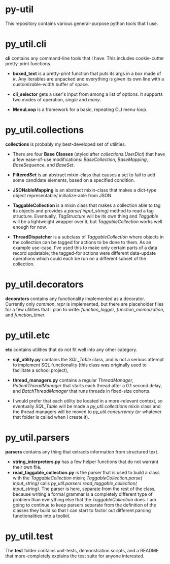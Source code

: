 # py-util

This repository contains various general-purpose python tools that I use.  

# py_util.cli

**cli** contains any command-line tools that I have.  This includes cookie-cutter pretty-print functions.

* __boxed\_text__ is a pretty-print function that puts its args in a box made of #.  Any iterables are unpacked and everything is given its own line with a customizable-width buffer of space.

* __cli\_selector__ gets a user's input from among a list of options.  It supports two modes of operation, _single_ and _many_.

* __MenuLoop__ is a framework for a basic, repeating CLI menu-loop.

  

# py_util.collections

**collections** is probably my best-developed set of utilities.

* There are four __Base Classes__ (styled after _collections.UserDict_) that have a few ease-of-use modifications: _BaseCollection_, _BaseMapping_, _BaseSequence_, and _BaseSet_.

* **FilteredSet** is an abstract mixin-class that causes a set to fail to add some candidate elements, based on a specified condition.

* **JSONableMapping** is an abstract mixin-class that makes a dict-type object representable/ initialize-able from JSON.

* **TaggableCollection** is a mixin class that makes a collection able to tag its objects and provides a *parse( input_string)* method to read a tag structure.  Eventually, _TagStructure_ will be its own thing and _Taggable_ will be a lightweight wrapper over it, but _TaggableCollection_ works well enough for now.

* **ThreadDispatcher** is a subclass of _TaggableCollection_ where objects in the collection can be tagged for actions to be done to them.  As an example use-case, I've used this to make only certain parts of a data record updatable; the tagged-for actions were different data-update operations which could each be run on a different subset of the collection.

  

# py_util.decorators

**decorators** contains any functionality implemented as a decorator.  Currently only _common\_repr_ is implemented, but there are placeholder files for a few utilities that I plan to write: _function\_logger_, _function\_memoization_, and _function\_timer_.



# py_util.etc

**etc** contains utilities that do not fit well into any other category.

* **sql_utility.py** contains the *SQL\_Table* class, and is not a serious attempt to implement SQL functionality (this class was originally used to facilitate a school project),

* **thread_managers.py** contains a regular _ThreadManager_, _PatientThreadManager_ that starts each thread after a 0.1 second delay, and _BatchThreadManager_ that runs threads in fixed-size cohorts.

* I would prefer that each utility be located in a more-relevant context, so eventually _SQL_Table_ will be made a _py_util.collections_ mixin class and the thread managers will be moved to _py_util.concurrency_ (or whatever that folder is called when I create it).

  

# py_util.parsers

**parsers** contains any thing that extracts information from structured text.  

* **string_interpreters.py** has a few helper functions that do not warrant their own file. 
* **read_taggable_collection.py** is the parser that is used to build a class with the *TaggableCollection* mixin; *TaggableCollection.parse( input_string)* calls *py_util.parsers.read_taggable_collection( input_string)*.  The parser is here, separate from the rest of the class, because writing a formal grammar is a completely different type of problem than everything else that the *TaggableCollection* does. I am going to continue to keep parsers separate from the definition of the classes they build so that I can start to factor out different parsing functionalities into a toolkit.



# py_util.test

The **test** folder contains unit-tests, demonstration scripts, and a README that more-completely explains the test suite for anyone interested.
